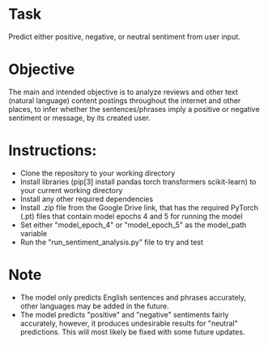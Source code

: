 # Task

Predict either positive, negative, or neutral sentiment from user input.

# Objective

The main and intended objective is to analyze reviews and other text (natural language) content postings throughout the internet and other places, to infer whether the sentences/phrases imply a positive or negative sentiment or message, by its created user.

# Instructions:

- Clone the repository to your working directory
- Install libraries (pip[3] install pandas torch transformers scikit-learn) to your current working directory
- Install any other required dependencies
- Install .zip file from the Google Drive link, that has the required PyTorch (.pt) files that contain model epochs 4 and 5 for running the model
- Set either "model_epoch_4" or "model_epoch_5" as the model_path variable
- Run the "run_sentiment_analysis.py" file to try and test

# Note

- The model only predicts English sentences and phrases accurately, other languages may be added in the future.
- The model predicts "positive" and "negative" sentiments fairly accurately, however, it produces undesirable results for "neutral" predictions. This will most likely be fixed with some future updates.
